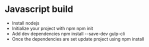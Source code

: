 # Javascript build

* Install nodejs
* Initialize your project with npm
  npm init
* Add dev dependencies
  npm install --save-dev gulp-cli
* Once the dependencies are set update project using
  npm install

